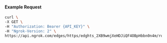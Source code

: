 <!-- Code generated for API Clients. DO NOT EDIT. -->

#### Example Request

```bash
curl \
-X GET \
-H "Authorization: Bearer {API_KEY}" \
-H "Ngrok-Version: 2" \
https://api.ngrok.com/edges/https/edghts_2XB9wmjXeHDJiQF4OBpHbbn0n4m/routes/edghtsrt_2XB9wo8tieFCb2yRwRN5PvvPqWj/request_headers
```
